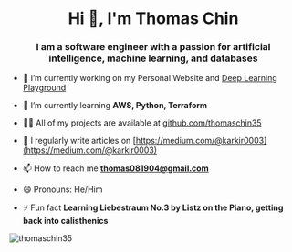 <h1 align="center">Hi 👋, I'm Thomas Chin</h1>
<h3 align="center">I am a software engineer with a passion for artificial intelligence, machine learning, and databases</h3>

- 🔭 I’m currently working on my Personal Website and [Deep Learning Playground](https://github.com/DSGT-DLP/Deep-Learning-Playground)

- 🌱 I’m currently learning **AWS, Python, Terraform**

- 👨‍💻 All of my projects are available at [github.com/thomaschin35](github.com/thomaschin35)

- 📝 I regularly write articles on [https://medium.com/@karkir0003](https://medium.com/@karkir0003)

- 📫 How to reach me **thomas081904@gmail.com**

- 😄 Pronouns: He/Him

- ⚡ Fun fact **Learning Liebestraum No.3 by Listz on the Piano, getting back into calisthenics**

<p><img align="center" src="https://github-readme-stats.vercel.app/api/top-langs?username=thomaschin35&show_icons=true&locale=en&layout=compact" alt="thomaschin35" /></p>

<!--
**thomaschin35/thomaschin35** is a ✨ _special_ ✨ repository because its `README.md` (this file) appears on your GitHub profile.

Here are some ideas to get you started:

- 🔭 I’m currently working on ...
- 🌱 I’m currently learning ...
- 👯 I’m looking to collaborate on ...
- 🤔 I’m looking for help with ...
- 💬 Ask me about ...
- 📫 How to reach me: ...
- 😄 Pronouns: ...
- ⚡ Fun fact: ...
-->

